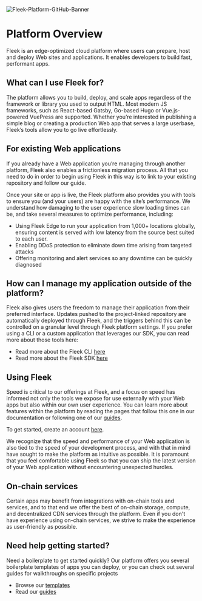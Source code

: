 ![Fleek-Platform-GitHub-Banner](https://github.com/fleek-platform/.github/assets/55561695/6c0e51b2-6bb1-434d-ae10-9d183e7e056e)

# Platform Overview

Fleek is an edge-optimized cloud platform where users can prepare, host and deploy Web sites and applications. It enables developers to build fast, performant apps.

## What can I use Fleek for?

The platform allows you to build, deploy, and scale apps regardless of the framework or library you used to output HTML. Most modern JS frameworks, such as React-based Gatsby, Go-based Hugo or Vue.js-powered VuePress are supported. Whether you’re interested in publishing a simple blog or creating a production Web app that serves a large userbase, Fleek’s tools allow you to go live effortlessly.

## For existing Web applications

If you already have a Web application you’re managing through another platform, Fleek also enables a frictionless migration process. All that you need to do in order to begin using Fleek in this way is to link to your existing repository and follow our guide.

Once your site or app is live, the Fleek platform also provides you with tools to ensure you (and your users) are happy with the site’s performance. We understand how damaging to the user experience slow loading times can be, and take several measures to optimize performance, including:

- Using Fleek Edge to run your application from 1,000+ locations globally, ensuring content is served with low latency from the source best suited to each user.
- Enabling DDoS protection to eliminate down time arising from targeted attacks
- Offering monitoring and alert services so any downtime can be quickly diagnosed

## How can I manage my application outside of the platform?

Fleek also gives users the freedom to manage their application from their preferred interface. Updates pushed to the project-linked repository are automatically deployed through Fleek, and the triggers behind this can be controlled on a granular level through Fleek platform settings. If you prefer using a CLI or a custom application that leverages our SDK, you can read more about those tools here:

- Read more about the Fleek CLI [here](https://fleek.xyz/docs/cli)
- Read more about the Fleek SDK [here](https://fleek.xyz/docs/sdk)

## Using Fleek

Speed is critical to our offerings at Fleek, and a focus on speed has informed not only the tools we expose for use externally with your Web apps but also within our own user experience. You can learn more about features within the platform by reading the pages that follow this one in our documentation or following one of our [guides](https://fleek.xyz/guides).

To get started, create an account [here](https://app.fleek.xyz).

We recognize that the speed and performance of your Web application is also tied to the speed of your development process, and with that in mind have sought to make the platform as intuitive as possible. It is paramount that you feel comfortable using Fleek so that you can ship the latest version of your Web application without encountering unexpected hurdles.

## On-chain services

Certain apps may benefit from integrations with on-chain tools and services, and to that end we offer the best of on-chain storage, compute, and decentralized CDN services through the platform. Even if you don't have experience using on-chain services, we strive to make the experience as user-friendly as possible.

## Need help getting started?

Need a boilerplate to get started quickly? Our platform offers you several boilerplate templates of apps you can deploy, or you can check out several guides for walkthroughs on specific projects

- Browse our [templates](https://app.fleek.xyz/templates)
- Read our [guides](https://fleek.xyz/guides)
